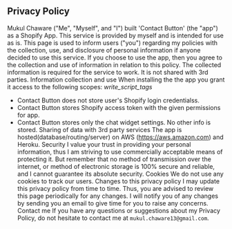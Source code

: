 ## Privacy Policy
Mukul Chaware ("Me", "Myself", and "I") built 'Contact Button' (the "app") as a Shopify App. This service is provided by myself and is intended for use as is. This page is used to inform users ("you") regarding my policies with the collection, use, and disclosure of personal information if anyone decided to use this service. If you choose to use the app, then you agree to the collection and use of information in relation to this policy. The collected information is required for the service to work. It is not shared with 3rd parties.
Information collection and use
When installing the the app you grant it access to the following scopes:
*write_script_tags*

- Contact Button does not store user's Shopify login credentialss.
- Contact Button stores Shopify access token with the given permissions for app.
- Contact Button stores only the chat widget settings. No other info is stored.
Sharing of data with 3rd party services
The app is hosted(database/routing/server) on AWS (https://aws.amazon.com) and Heroku.
Security
I value your trust in providing your personal information, thus I am striving to use commercially acceptable means of protecting it. But remember that no method of transmission over the internet, or method of electronic storage is 100% secure and reliable, and I cannot guarantee its absolute security.
Cookies
We do not use any cookies to track our users.
Changes to this privacy policy
I may update this privacy policy from time to time. Thus, you are advised to review this page periodically for any changes. I will notify you of any changes by sending you an email to give time for you to raise any concerns.
Contact me
If you have any questions or suggestions about my Privacy Policy, do not hesitate to contact me at `mukul.chaware13@gmail.com`.
